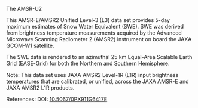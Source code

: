 The AMSR-U2

This AMSR-E/AMSR2 Unified Level-3 (L3) data set provides 5-day maximum estimates of Snow Water Equivalent (SWE). SWE was derived from brightness temperature measurements acquired by the Advanced Microwave Scanning Radiometer 2 (AMSR2) instrument on board the JAXA GCOM-W1 satellite.

The SWE data is rendered to an azimuthal 25 km Equal-Area Scalable Earth Grid (EASE-Grid) for both the Northern and Southern Hemisphere.

Note: This data set uses JAXA AMSR2 Level-1R (L1R) input brightness temperatures that are calibrated, or unified, across the JAXA AMSR-E and JAXA AMSR2 L1R products.

References: DOI: [10.5067/0PX911G6417E](https://dx.doi.org/10.5067/0PX911G6417E)
